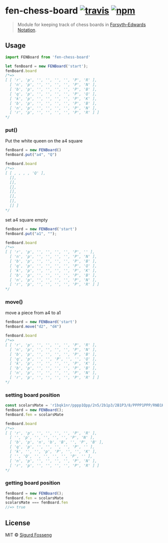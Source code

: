 # fen-chess-board [![travis][travis-image]][travis-url] [![npm][npm-image]][npm-url]
[travis-image]: https://img.shields.io/travis/laat/fen-chess-board.svg?style=flat
[travis-url]: https://travis-ci.org/laat/fen-chess-board
[npm-image]: https://img.shields.io/npm/v/fen-chess-board.svg?style=flat
[npm-url]: https://npmjs.org/package/fen-chess-board

> Module for keeping track of chess boards in [Forsyth–Edwards Notation](https://en.wikipedia.org/wiki/Forsyth%E2%80%93Edwards_Notation).

## Usage

```javascript
import FENBoard from 'fen-chess-board'

let fenBoard = new FENBoard('start');
fenBoard.board
/*=>
[ [ 'r', 'p', '', '', '', '', 'P', 'R' ],
  [ 'n', 'p', '', '', '', '', 'P', 'N' ],
  [ 'b', 'p', '', '', '', '', 'P', 'B' ],
  [ 'q', 'p', '', '', '', '', 'P', 'Q' ],
  [ 'k', 'p', '', '', '', '', 'P', 'K' ],
  [ 'b', 'p', '', '', '', '', 'P', 'B' ],
  [ 'n', 'p', '', '', '', '', 'P', 'N' ],
  [ 'r', 'p', '', '', '', '', 'P', 'R' ] ]
*/
```

### put()
Put the white queen on the a4 square
```javascript
fenBoard = new FENBoard()
fenBoard.put("a4", "Q")

fenBoard.board
/*=>
[ [ , , , , 'Q' ],
  [],
  [],
  [],
  [],
  [],
  [],
  [] ]
*/
```

set a4 square empty
```javascript
fenBoard = new FENBoard('start')
fenBoard.put("a1", "");

fenBoard.board
/*=>
[ [ 'r', 'p', '', '', '', '', 'P', '' ],
  [ 'n', 'p', '', '', '', '', 'P', 'N' ],
  [ 'b', 'p', '', '', '', '', 'P', 'B' ],
  [ 'q', 'p', '', '', '', '', 'P', 'Q' ],
  [ 'k', 'p', '', '', '', '', 'P', 'K' ],
  [ 'b', 'p', '', '', '', '', 'P', 'B' ],
  [ 'n', 'p', '', '', '', '', 'P', 'N' ],
  [ 'r', 'p', '', '', '', '', 'P', 'R' ] ]
*/
```

### move()
move a piece from a4 to a1
```javascript
fenBoard = new FENBoard('start')
fenBoard.move("d2", "d4")

fenBoard.board
/*=>
[ [ 'r', 'p', '', '', '', '', 'P', 'R' ],
  [ 'n', 'p', '', '', '', '', 'P', 'N' ],
  [ 'b', 'p', '', '', '', '', 'P', 'B' ],
  [ 'q', 'p', '', '', 'P', '', '', 'Q' ],
  [ 'k', 'p', '', '', '', '', 'P', 'K' ],
  [ 'b', 'p', '', '', '', '', 'P', 'B' ],
  [ 'n', 'p', '', '', '', '', 'P', 'N' ],
  [ 'r', 'p', '', '', '', '', 'P', 'R' ] ]
*/
```

### setting board position
```javascript
const scolarsMate = 'r1bqk1nr/pppp1Qpp/2n5/2b1p3/2B1P3/8/PPPP1PPP/RNB1K1NR'
fenBoard = new FENBoard();
fenBoard.fen = scolarsMate

fenBoard.board
/*=>
[ [ 'r', 'p', '', '', '', '', 'P', 'R' ],
  [ '', 'p', '', '', '', '', 'P', 'N' ],
  [ 'b', 'p', 'n', 'b', 'B', '', 'P', 'B' ],
  [ 'q', 'p', '', '', '', '', 'P', '' ],
  [ 'k', '', '', 'p', 'P', '', '', 'K' ],
  [ '', 'Q', '', '', '', '', 'P', '' ],
  [ 'n', 'p', '', '', '', '', 'P', 'N' ],
  [ 'r', 'p', '', '', '', '', 'P', 'R' ] ]
*/
```

### getting board position
```javascript
fenBoard = new FENBoard();
fenBoard.fen = scolarsMate
scolarsMate === fenBoard.fen
//=> true
```

## License

MIT © [Sigurd Fosseng](https://github.com/laat)
